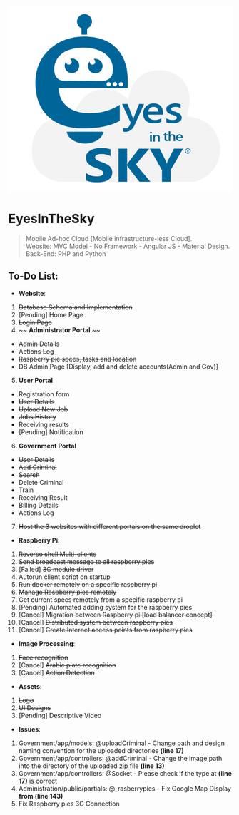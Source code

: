![alt text][logo]

[logo]: https://github.com/SherineSameh/EyesInTheSky/blob/Users/public/assets/img/EyesInTheSkyLogo.png "Logo"

# EyesInTheSky
> Mobile Ad-hoc Cloud [Mobile infrastructure-less Cloud].  
> Website: MVC Model - No Framework - Angular JS - Material Design.  
> Back-End: PHP and Python

## To-Do List:

* **Website**:
1. ~~Database Schema and Implementation~~
2. [Pending] Home Page
3. ~~Login Page~~
4. ~~ **Administrator Portal** ~~
  * ~~Admin Details~~
  * ~~Actions Log~~
  * ~~Raspberry pie specs, tasks and location~~
  * DB Admin Page [Display, add and delete accounts(Admin and Gov)]
5. **User Portal**
  * Registration form
  * ~~User Details~~
  * ~~Upload New Job~~
  * ~~Jobs History~~
  * Receiving results
  * [Pending] Notification
6. **Government Portal**
  * ~~User Details~~
  * ~~Add Criminal~~
  * ~~Search~~
  * Delete Criminal
  * Train
  * Receiving Result
  * Billing Details
  * ~~Actions Log~~
7. ~~Host the 3 websites with different portals on the same droplet~~

* **Raspberry Pi**:
1. ~~Reverse shell Multi-clients~~
2. ~~Send broadcast message to all raspberry pies~~
3. [Failed] ~~3G module driver~~
4. Autorun client script on startup
5. ~~Run docker remotely on a specific raspberry pi~~
6. ~~Manage Raspberry pies remotely~~
7. ~~Get current specs remotely from a specific raspberry pi~~
8. [Pending] Automated adding system for the raspberry pies
8. [Cancel] ~~Migration between Raspberry pi [load balancer concept]~~
9. [Cancel] ~~Distributed system between raspberry pies~~
10. [Cancel] ~~Create Internet access points from raspberry pies~~

* **Image Processing**:
1. ~~Face recognition~~
2. [Cancel] ~~Arabic plate recognition~~
3. [Cancel] ~~Action Detection~~

* **Assets**:
1. ~~Logo~~
2. ~~UI Designs~~
3. [Pending] Descriptive Video

* **Issues**:
1. Government/app/models: @uploadCriminal - Change path and design naming convention for the uploaded directories **(line 17)**
2. Government/app/controllers: @addCriminal - Change the image path into the directory of the uploaded zip file **(line 13)**
3. Government/app/controllers: @Socket - Please check if the type at **(line 17)** is correct
4. Administration/public/partials: @_rasberrypies - Fix Google Map Display **from (line 143)**
5. Fix Raspberry pies 3G Connection
